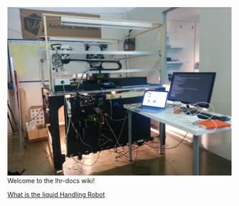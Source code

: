 ![](https://github.com/cclrobotics/lhr-docs/blob/master/Image/PedroSkypeImages/Pedroskype4.jpg?raw=true)
Welcome to the lhr-docs wiki!

[What is the liquid Handling Robot](https://github.com/cclrobotics/lhr-docs/wiki/Things1)
